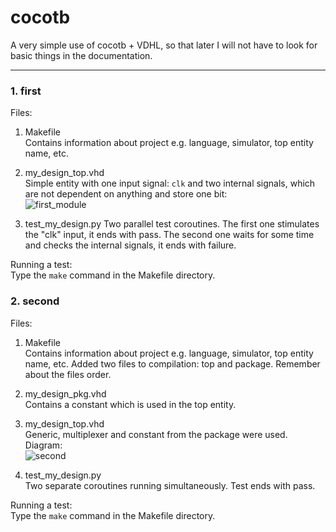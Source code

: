 # cocotb
A very simple use of cocotb + VDHL, so that later I will not have to look for
basic things in the documentation.
_____________

### 1. first
Files:
1. Makefile <br/>
Contains information about project e.g. language, simulator, top entity name,
etc.

2. my_design_top.vhd <br/>
Simple entity with one input signal: `clk` and two internal signals, which are
not dependent on anything and store one bit: <br/>
![first_module](https://github.com/mozerpol/NotesFromLearning/assets/43972902/b043d435-be53-4a4a-9ad8-becf1132a098)

3. test_my_design.py
Two parallel test coroutines. The first one stimulates the "clk" input, it
ends with pass. The second one waits for some time and checks the internal
signals, it ends with failure.

Running a test: <br/>
Type the `make` command in the Makefile directory.

### 2. second
Files:
1. Makefile <br/>
Contains information about project e.g. language, simulator, top entity name,
etc. Added two files to compilation: top and package. Remember about the files
order.

2. my_design_pkg.vhd <br/>
Contains a constant which is used in the top entity.

3. my_design_top.vhd <br/>
Generic, multiplexer and constant from the package were used. Diagram: <br/>
![second](https://github.com/mozerpol/NotesFromLearning/assets/43972902/fc40a04f-01a9-4abc-937d-8022f4a1a944)

4. test_my_design.py <br/>
Two separate coroutines running simultaneously. Test ends with pass.

Running a test: <br/>
Type the `make` command in the Makefile directory.
